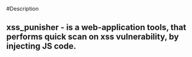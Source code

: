#Description

xss_punisher - is a web-application tools, that performs quick scan on xss vulnerability, by injecting JS code.
-----
